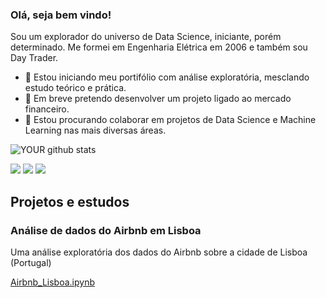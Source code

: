 
### Olá, seja bem vindo!
Sou um explorador do universo de Data Science, iniciante, porém determinado. Me formei em Engenharia Elétrica em 2006 e também sou Day Trader.

- 🔭 Estou iniciando meu portifólio com análise exploratória, mesclando estudo teórico e prática.
- 🌱 Em breve pretendo desenvolver um projeto ligado ao mercado financeiro.
- 🤝 Estou procurando colaborar em projetos de Data Science e Machine Learning nas mais diversas áreas.

![YOUR github stats](https://github-readme-stats.vercel.app/api?username=filipelyrio)

[<img src="https://img.shields.io/badge/linkedin-%230077B5.svg?&style=for-the-badge&logo=linkedin&logoColor=white" />](https://www.linkedin.com/in/filipelyrio/) [<img src = "https://img.shields.io/badge/instagram-%23E4405F.svg?&style=for-the-badge&logo=instagram&logoColor=white">](https://www.instagram.com/filipelyrio/) [<img src = "https://img.shields.io/badge/facebook-%231877F2.svg?&style=for-the-badge&logo=facebook&logoColor=white">](https://www.facebook.com/filipelyrio)

## Projetos e estudos
### Análise de dados do Airbnb em Lisboa 
Uma análise exploratória dos dados do Airbnb sobre a cidade de Lisboa (Portugal)

[Airbnb_Lisboa.ipynb](/Projeto_Airbnb_Lisboa/Airbnb_Lisboa.ipynb)

